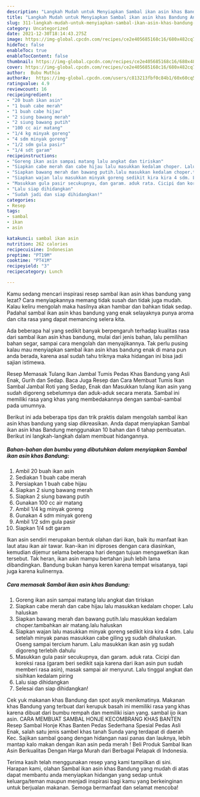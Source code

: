 ```yaml
---
description: "Langkah Mudah untuk Menyiapkan Sambal ikan asin khas Bandung Anti Gagal"
title: "Langkah Mudah untuk Menyiapkan Sambal ikan asin khas Bandung Anti Gagal"
slug: 311-langkah-mudah-untuk-menyiapkan-sambal-ikan-asin-khas-bandung-anti-gagal
category: Uncategorized
date: 2021-12-30T18:14:43.275Z
image: https://img-global.cpcdn.com/recipes/ce2e405685168c16/680x482cq70/sambal-ikan-asin-khas-bandung-foto-resep-utama.jpg
hideToc: false
enableToc: true
enableTocContent: false
thumbnail: https://img-global.cpcdn.com/recipes/ce2e405685168c16/680x482cq70/sambal-ikan-asin-khas-bandung-foto-resep-utama.jpg
cover: https://img-global.cpcdn.com/recipes/ce2e405685168c16/680x482cq70/sambal-ikan-asin-khas-bandung-foto-resep-utama.jpg
author:  Bubu Muthia
authorAv:  https://img-global.cpcdn.com/users/c813213fbf0c84b1/60x60cq50/avatar.jpg
ratingvalue: 4.9
reviewcount: 16
recipeingredient:
- "20 buah ikan asin"
- "1 buah cabe merah"
- "1 buah cabe hijau"
- "2 siung bawang merah"
- "2 siung bawang putih"
- "100 cc air matang"
- "1/4 kg minyak goreng"
- "4 sdm minyak goreng"
- "1/2 sdm gula pasir"
- "1/4 sdt garam"
recipeinstructions:
- "Goreng ikan asin sampai matang lalu angkat dan tiriskan"
- "Siapkan cabe merah dan cabe hijau lalu masukkan kedalam choper. Lalu haluskan"
- "Siapkan bawang merah dan bawang putih.lalu masukkan kedalam choper.tambahkan air matang.lalu haluskan"
- "Siapkan wajan lalu masukkan minyak goreng sedikit kira kira 4 sdm. Lalu setelah minyak panas masukkan cabe giling yg sudah dihaluskan. Oseng sampai tercium harum. Lalu masukkan ikan asin yg sudah digoreng terlebih dahulu"
- "Masukkan gula pasir secukupnya, dan garam. aduk rata. Cicipi dan koreksi rasa (garam beri sedikit saja karena dari ikan asin pun sudah memberi rasa asin), masak sampai air menyurut. Lalu tinggal angkat dan sisihkan kedalam piring"
- "Lalu siap dihidangkan"
- "Sudah jadi dan siap dihidangkan!"
categories:
- Resep
tags:
- sambal
- ikan
- asin

katakunci: sambal ikan asin 
nutrition: 262 calories
recipecuisine: Indonesian
preptime: "PT19M"
cooktime: "PT41M"
recipeyield: "3"
recipecategory: Lunch

---
```



Kamu sedang mencari inspirasi resep sambal ikan asin khas bandung yang lezat? Cara menyiapkannya memang tidak susah dan tidak juga mudah. Kalau keliru mengolah maka hasilnya akan hambar dan bahkan tidak sedap. Padahal sambal ikan asin khas bandung yang enak selayaknya punya aroma dan cita rasa yang dapat memancing selera kita.


Ada beberapa hal yang sedikit banyak berpengaruh terhadap kualitas rasa dari sambal ikan asin khas bandung, mulai dari jenis bahan, lalu pemilihan bahan segar, sampai cara mengolah dan menyajikannya. Tak perlu pusing kalau mau menyiapkan sambal ikan asin khas bandung enak di mana pun anda berada, karena asal sudah tahu triknya maka hidangan ini bisa jadi sajian istimewa.

Resep Memasak Tulang Ikan Jambal Tumis Pedas Khas Bandung yang Asli Enak, Gurih dan Sedap. Baca Juga Resep dan Cara Membuat Tumis Ikan Sambal Jambal Roti yang Sedap, Enak dan Masukkan tulang ikan asin yang sudah digoreng sebelumnya dan aduk-aduk secara merata. Sambal ini memiliki rasa yang khas yang membedakannya dengan sambal-sambal pada umumnya.


Berikut ini ada beberapa tips dan trik praktis dalam mengolah sambal ikan asin khas bandung yang siap dikreasikan. Anda dapat menyiapkan Sambal ikan asin khas Bandung menggunakan 10 bahan dan 6 tahap pembuatan. Berikut ini langkah-langkah dalam membuat hidangannya.

<!--inarticleads1-->

##### Bahan-bahan dan bumbu yang dibutuhkan dalam menyiapkan Sambal ikan asin khas Bandung:

1. Ambil 20 buah ikan asin
1. Sediakan 1 buah cabe merah
1. Persiapkan 1 buah cabe hijau
1. Siapkan 2 siung bawang merah
1. Siapkan 2 siung bawang putih
1. Gunakan 100 cc air matang
1. Ambil 1/4 kg minyak goreng
1. Gunakan 4 sdm minyak goreng
1. Ambil 1/2 sdm gula pasir
1. Siapkan 1/4 sdt garam


Ikan asin sendiri merupakan bentuk olahan dari ikan, baik itu manfaat ikan laut atau ikan air tawar. Ikan-ikan ini diproses dengan cara diasinkan, kemudian dijemur selama beberapa hari dengan tujuan mengawetkan ikan tersebut. Tak heran, ikan asin mampu bertahan jauh lebih lama dibandingkan. Bandung bukan hanya keren karena tempat wisatanya, tapi juga karena kulinernya. 

<!--inarticleads2-->

##### Cara memasak Sambal ikan asin khas Bandung:

1. Goreng ikan asin sampai matang lalu angkat dan tiriskan
1. Siapkan cabe merah dan cabe hijau lalu masukkan kedalam choper. Lalu haluskan
1. Siapkan bawang merah dan bawang putih.lalu masukkan kedalam choper.tambahkan air matang.lalu haluskan
1. Siapkan wajan lalu masukkan minyak goreng sedikit kira kira 4 sdm. Lalu setelah minyak panas masukkan cabe giling yg sudah dihaluskan. Oseng sampai tercium harum. Lalu masukkan ikan asin yg sudah digoreng terlebih dahulu
1. Masukkan gula pasir secukupnya, dan garam. aduk rata. Cicipi dan koreksi rasa (garam beri sedikit saja karena dari ikan asin pun sudah memberi rasa asin), masak sampai air menyurut. Lalu tinggal angkat dan sisihkan kedalam piring
1. Lalu siap dihidangkan
1. Selesai dan siap dihidangkan!

Cek yuk makanan khas Bandung dan spot asyik menikmatinya. Makanan khas Bandung yang terbuat dari kerupuk basah ini memiliki rasa yang khas karena dibuat dari bumbu rempah dan memiliki isian yang. sambal ijo ikan asin. CARA MEMBUAT SAMBAL HONJE KECOMBRANG KHAS BANTEN Resep Sambal Honje Khas Banten Pedas Sederhana Spesial Pedas Asli Enak, salah satu jenis sambel khas tanah Sunda yang terdapat di daerah Kec. Sajikan sambal goang dengan hidangan nasi panas dan lauknya, lebih mantap kalo makan dengan ikan asin peda merah ! Beli Produk Sambal Ikan Asin Berkualitas Dengan Harga Murah dari Berbagai Pelapak di Indonesia. 

Terima kasih telah menggunakan resep yang kami tampilkan di sini. Harapan kami, olahan Sambal ikan asin khas Bandung yang mudah di atas dapat membantu anda menyiapkan hidangan yang sedap untuk keluarga/teman maupun menjadi inspirasi bagi kamu yang berkeinginan untuk berjualan makanan. Semoga bermanfaat dan selamat mencoba!
